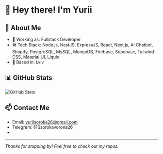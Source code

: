 
# 👋 Hey there! I'm Yurii

## 🧠 About Me

- 💼 Working as: Fullstack Developer
- 🛠️ Tech Stack: Node.js, NestJS, ExpressJS, React, Next.js, AI Chatbot, Shopify, PostgreSQL, MySQL, MongoDB, Firebase, Supabase, Tailwind CSS, Material UI, Liquid
- 📍 Based in: Lviv

## 📊 GitHub Stats

![GitHub Stats](https://github-readme-stats.vercel.app/api?username=YuriiSoroka26&show_icons=true&theme=tokyonight)

## 📫 Contact Me

- Email: yuriisoroka26@gmail.com
- Telegram: @Ssorokavorona26
- 
---
_Thanks for stopping by! Feel free to check out my repos._
